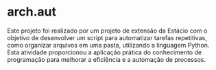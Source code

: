 # arch.aut
 
Este projeto foi realizado por um projeto de extensão da Estácio com o objetivo de desenvolver um script para automatizar tarefas repetitivas, como organizar arquivos em uma pasta, utilizando a linguagem Python.  Esta atividade proporcionou a aplicação prática do conhecimento de programação para melhorar a eficiência e a automação de processos.

